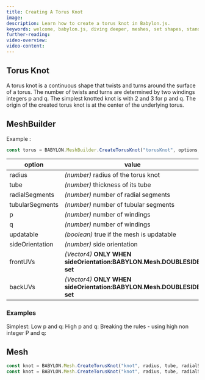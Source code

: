 ```yaml
---
title: Creating A Torus Knot
image: 
description: Learn how to create a torus knot in Babylon.js.
keywords: welcome, babylon.js, diving deeper, meshes, set shapes, standard shapes, torus knot
further-reading:
video-overview:
video-content:
---
```


## Torus Knot
A torus knot is a continuous shape that twists and turns around the surface of a torus. The number of twists and turns are determined by two windings integers p and q. The simplest knotted knot is with 2 and 3 for p and q. The origin of the created torus knot is at the center of the underlying torus.

## MeshBuilder
Example :
```javascript
const torus = BABYLON.MeshBuilder.CreateTorusKnot("torusKnot", options, scene);
```

option|value|default value
--------|-----|-------------
radius|_(number)_ radius of the torus knot|2
tube|_(number)_ thickness of its tube|0.5
radialSegments|_(number)_ number of radial segments|32
tubularSegments|_(number)_ number of tubular segments|32
p|_(number)_ number of windings|2
q|_(number)_ number of windings|3
updatable|_(boolean)_ true if the mesh is updatable|false
sideOrientation|_(number)_ side orientation|DEFAULTSIDE
frontUVs|_(Vector4)_  **ONLY WHEN sideOrientation:BABYLON.Mesh.DOUBLESIDE set** | Vector4(0,0, 1,1) 
backUVs|_(Vector4)_  **ONLY WHEN sideOrientation:BABYLON.Mesh.DOUBLESIDE set** | Vector4(0,0, 1,1) 

### Examples
Simplest: <Playground id="#SVU8U9#1" title="Create a Simple Torus Knot" description="Simple example of creating a simple torus knot." image=""/> 
Low p and q: <Playground id="#SVU8U9#2" title="Create a Torus Knot With Low P And Q" description="Simple example of creating a simple torus knot with low P And Q." image=""/>
High p and q: <Playground id="#SVU8U9#3" title="Create a Torus Knot With High P And Q" description="Simple example of creating a simple torus knot with high P And Q." image=""/>
Breaking the rules - using high non integer P and q: <Playground id="#SVU8U9#4" title="Create a Torus Knot With High non integer P And Q" description="Simple example of creating a simple torus knot with high non integer P And Q." image=""/>

## Mesh
```javascript
const knot = BABYLON.Mesh.CreateTorusKnot("knot", radius, tube, radialSegments, tubularSegments, p, q, scene);
const knot = BABYLON.Mesh.CreateTorusKnot("knot", radius, tube, radialSegments, tubularSegments, p, q, scene, updatable, sideOrientation); //optional parameters after scene
```

